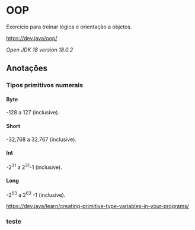 # OOP
Exercício para treinar lógica e orientação a objetos.

<https://dev.java/oop/>

*Open JDK 18 version 18.0.2*

## Anotações
### Tipos primitivos numerais
#### Byte
-128 a 127 (inclusive).
#### Short
-32,768 a 32,767 (inclusive).
#### Int
-2<sup>31</sup> a 2<sup>31</sup>-1 (inclusive).
#### Long 
-2<sup>63</sup> a 2<sup>63</sup> -1 (inclusive).

<https://dev.java/learn/creating-primitive-type-variables-in-your-programs/>

### teste
